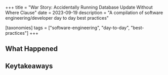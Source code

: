 +++
title = "War Story: Accidentally Running Database Update Without Where Clause"
date = 2023-09-19
description = "A compilation of software engineering/developer day to day best practices"

[taxonomies]
tags = ["software-engineering", "day-to-day", "best-practices"]
+++

## What Happened

## Keytakeaways

